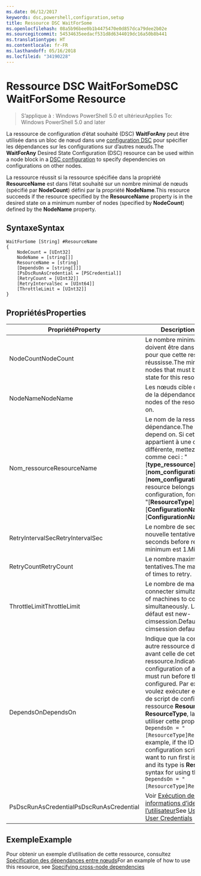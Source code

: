 ```yaml
---
ms.date: 06/12/2017
keywords: dsc,powershell,configuration,setup
title: Ressource DSC WaitForSome
ms.openlocfilehash: 08a5b96bee0b1b4475470e0d857dca79dee2b02e
ms.sourcegitcommit: 54534635eedacf531d8d6344019dc16a50b8b441
ms.translationtype: HT
ms.contentlocale: fr-FR
ms.lasthandoff: 05/16/2018
ms.locfileid: "34190228"
---
```

# <a name="dsc-waitforsome-resource"></a><span data-ttu-id="3821c-103">Ressource DSC WaitForSome</span><span class="sxs-lookup"><span data-stu-id="3821c-103">DSC WaitForSome Resource</span></span>

> <span data-ttu-id="3821c-104">S’applique à : Windows PowerShell 5.0 et ultérieur</span><span class="sxs-lookup"><span data-stu-id="3821c-104">Applies To: Windows PowerShell 5.0 and later</span></span>

<span data-ttu-id="3821c-105">La ressource de configuration d’état souhaité (DSC) **WaitForAny** peut être utilisée dans un bloc de nœud dans une [configuration DSC](configurations.md) pour spécifier les dépendances sur les configurations sur d’autres nœuds.</span><span class="sxs-lookup"><span data-stu-id="3821c-105">The **WaitForAny** Desired State Configuration (DSC) resource can be used within a node block in a [DSC configuration](configurations.md) to specify dependencies on configurations on other nodes.</span></span>

<span data-ttu-id="3821c-106">La ressource réussit si la ressource spécifiée dans la propriété **ResourceName** est dans l’état souhaité sur un nombre minimal de nœuds (spécifié par **NodeCount**) défini par la propriété **NodeName**.</span><span class="sxs-lookup"><span data-stu-id="3821c-106">This resource succeeds if the resource specified by the **ResourceName** property is in the desired state on a minimum number of nodes (specified by **NodeCount**) defined by the **NodeName** property.</span></span>


## <a name="syntax"></a><span data-ttu-id="3821c-107">Syntaxe</span><span class="sxs-lookup"><span data-stu-id="3821c-107">Syntax</span></span>

```
WaitForSome [String] #ResourceName
{
    NodeCount = [UInt32]
    NodeName = [string[]]
    ResourceName = [string]
    [DependsOn = [string[]]]
    [PsDscRunAsCredential = [PSCredential]]
    [RetryCount = [UInt32]]
    [RetryIntervalSec = [UInt64]]
    [ThrottleLimit = [UInt32]]
}
```

## <a name="properties"></a><span data-ttu-id="3821c-108">Propriétés</span><span class="sxs-lookup"><span data-stu-id="3821c-108">Properties</span></span>

|  <span data-ttu-id="3821c-109">Propriété</span><span class="sxs-lookup"><span data-stu-id="3821c-109">Property</span></span>  |  <span data-ttu-id="3821c-110">Description</span><span class="sxs-lookup"><span data-stu-id="3821c-110">Description</span></span>   |
|---|---|
| <span data-ttu-id="3821c-111">NodeCount</span><span class="sxs-lookup"><span data-stu-id="3821c-111">NodeCount</span></span>| <span data-ttu-id="3821c-112">Le nombre minimal de nœuds qui doivent être dans l’état souhaité pour que cette ressource réussisse.</span><span class="sxs-lookup"><span data-stu-id="3821c-112">The minimum number of nodes that must be in the desired state for this resource to succeed.</span></span>|
| <span data-ttu-id="3821c-113">NodeName</span><span class="sxs-lookup"><span data-stu-id="3821c-113">NodeName</span></span>| <span data-ttu-id="3821c-114">Les nœuds cible de la ressource de la dépendance.</span><span class="sxs-lookup"><span data-stu-id="3821c-114">The target nodes of the resource to depend on.</span></span>|
| <span data-ttu-id="3821c-115">Nom_ressource</span><span class="sxs-lookup"><span data-stu-id="3821c-115">ResourceName</span></span>| <span data-ttu-id="3821c-116">Le nom de la ressource de la dépendance.</span><span class="sxs-lookup"><span data-stu-id="3821c-116">The resource name to depend on.</span></span> <span data-ttu-id="3821c-117">Si cette ressource appartient à une configuration différente, mettez en forme le nom comme ceci : "[__type_ressource__]__nom_ressource__::[__nom_configuration__]::[__nom_configuration__]"</span><span class="sxs-lookup"><span data-stu-id="3821c-117">If this resource belongs to a different configuration, format the name as "[__ResourceType__]__ResourceName__::[__ConfigurationName__]::[__ConfigurationName__]"</span></span>|
| <span data-ttu-id="3821c-118">RetryIntervalSec</span><span class="sxs-lookup"><span data-stu-id="3821c-118">RetryIntervalSec</span></span>| <span data-ttu-id="3821c-119">Le nombre de secondes avant la nouvelle tentative.</span><span class="sxs-lookup"><span data-stu-id="3821c-119">The number of seconds before retrying.</span></span> <span data-ttu-id="3821c-120">Le minimum est 1.</span><span class="sxs-lookup"><span data-stu-id="3821c-120">Minimum is 1.</span></span>|
| <span data-ttu-id="3821c-121">RetryCount</span><span class="sxs-lookup"><span data-stu-id="3821c-121">RetryCount</span></span>| <span data-ttu-id="3821c-122">Le nombre maximum de nouvelles tentatives.</span><span class="sxs-lookup"><span data-stu-id="3821c-122">The maximum number of times to retry.</span></span>|
| <span data-ttu-id="3821c-123">ThrottleLimit</span><span class="sxs-lookup"><span data-stu-id="3821c-123">ThrottleLimit</span></span>| <span data-ttu-id="3821c-124">Le nombre de machines à connecter simultanément.</span><span class="sxs-lookup"><span data-stu-id="3821c-124">Number of machines to connect simultaneously.</span></span> <span data-ttu-id="3821c-125">La valeur par défaut est new-cimsession.</span><span class="sxs-lookup"><span data-stu-id="3821c-125">Default is new-cimsession default.</span></span>|
| <span data-ttu-id="3821c-126">DependsOn</span><span class="sxs-lookup"><span data-stu-id="3821c-126">DependsOn</span></span> | <span data-ttu-id="3821c-127">Indique que la configuration d’une autre ressource doit être exécutée avant celle de cette ressource.</span><span class="sxs-lookup"><span data-stu-id="3821c-127">Indicates that the configuration of another resource must run before this resource is configured.</span></span> <span data-ttu-id="3821c-128">Par exemple, si vous voulez exécuter en premier le bloc de script de configuration de ressource __ResourceName__ de type __ResourceType__, la syntaxe pour utiliser cette propriété est `DependsOn = "[ResourceType]ResourceName"`.</span><span class="sxs-lookup"><span data-stu-id="3821c-128">For example, if the ID of the resource configuration script block that you want to run first is __ResourceName__ and its type is __ResourceType__, the syntax for using this property is `DependsOn = "[ResourceType]ResourceName"`.</span></span>|
| <span data-ttu-id="3821c-129">PsDscRunAsCredential</span><span class="sxs-lookup"><span data-stu-id="3821c-129">PsDscRunAsCredential</span></span> | <span data-ttu-id="3821c-130">Voir [Exécution de DSC avec les informations d’identification de l’utilisateur](https://docs.microsoft.com/powershell/dsc/runasuser)</span><span class="sxs-lookup"><span data-stu-id="3821c-130">See [Using DSC with User Credentials](https://docs.microsoft.com/powershell/dsc/runasuser)</span></span> |


## <a name="example"></a><span data-ttu-id="3821c-131">Exemple</span><span class="sxs-lookup"><span data-stu-id="3821c-131">Example</span></span>

<span data-ttu-id="3821c-132">Pour obtenir un exemple d’utilisation de cette ressource, consultez [Spécification des dépendances entre nœuds](crossNodeDependencies.md)</span><span class="sxs-lookup"><span data-stu-id="3821c-132">For an example of how to use this resource, see [Specifying cross-node dependencies](crossNodeDependencies.md)</span></span>
